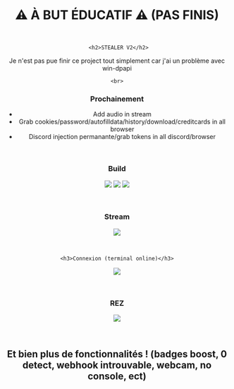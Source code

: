 <div align="center">
  <h1>⚠ À BUT ÉDUCATIF ⚠ (PAS FINIS)</h1><BR>

     <h2>STEALER V2</h2>

  <p>Je n'est pas pue finir ce project tout simplement car j'ai un problème avec win-dpapi</p>
  
    <br>
  <h3>Prochainement</h3>
  <ul>
    <li>Add audio in stream</li>
    <li>Grab cookies/password/autofilldata/history/download/creditcards in all browser</li>
    <li>Discord injection permanante/grab tokens in all discord/browser</li>
  </ul>


  <br>
  <h3>Build</h3>
  <p>
    <img src="https://cdn.discordapp.com/attachments/933484640092684328/1085195295933079673/image.png"/>
        <img src="https://cdn.discordapp.com/attachments/933484640092684328/1085195673957310465/image.png"/>
                <img src="https://cdn.discordapp.com/attachments/933484640092684328/1085196093492572170/image.png"/>
  </p>
    <br>
  
   <h3>Stream</h3>
  <p>
    <img src="https://cdn.discordapp.com/attachments/933484640092684328/1085197247593074688/image.png"/>
     
  </p>
    <br>
  
    <h3>Connexion (terminal online)</h3>
  <p>
    <img src="https://cdn.discordapp.com/attachments/933484640092684328/1085197878311538750/image.png"/>
     
  </p>
    <br>
  
   <h3>REZ</h3>
  <p>
    <img src="https://cdn.discordapp.com/attachments/933484640092684328/1085197515290325032/image.png"/>
     
  </p>
    <br>



<h2>Et bien plus de fonctionnalités ! (badges boost, 0 detect, webhook introuvable, webcam, no console, ect)</h2>
  
